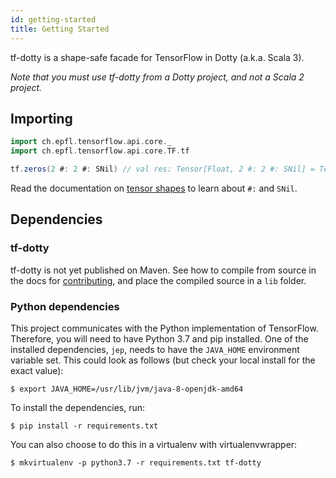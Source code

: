 ```yaml
---
id: getting-started
title: Getting Started
---
```


tf-dotty is a shape-safe facade for TensorFlow in Dotty (a.k.a. Scala 3).

_Note that you must use tf-dotty from a Dotty project, and not a Scala 2 project._

## Importing

```scala
import ch.epfl.tensorflow.api.core._
import ch.epfl.tensorflow.api.core.TF.tf

tf.zeros(2 #: 2 #: SNil) // val res: Tensor[Float, 2 #: 2 #: SNil] = Tensor("zeros:0", shape=(2, 2), dtype=float32)
```

Read the documentation on [tensor shapes](shape.md) to learn about `#:` and `SNil`.

## Dependencies

### tf-dotty

tf-dotty is not yet published on Maven. See how to compile from source in the docs for [contributing](contributing.md), and place the compiled source in a `lib` folder.

### Python dependencies

This project communicates with the Python implementation of TensorFlow. Therefore, you will need to have Python 3.7 and pip installed. One of the installed dependencies, `jep`, needs to have the `JAVA_HOME` environment variable set. This could look as follows (but check your local install for the exact value):

```console
$ export JAVA_HOME=/usr/lib/jvm/java-8-openjdk-amd64
```

To install the dependencies, run:

```console
$ pip install -r requirements.txt
```

You can also choose to do this in a virtualenv with virtualenvwrapper:

```console
$ mkvirtualenv -p python3.7 -r requirements.txt tf-dotty
```

